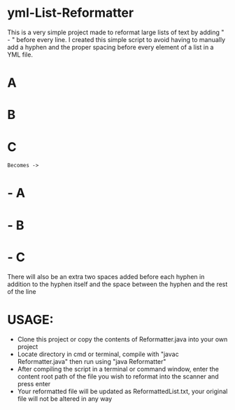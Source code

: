 # yml-List-Reformatter
 This is a very simple project made to reformat large lists of text by adding "  - " before every line. 
 I created this simple script to avoid having to manually add a hyphen and the proper spacing before 
 every element of a list in a YML file.

# A

# B
 
# C
 
	Becomes ->

#  - A
  
#  - B

#  - C

There will also be an extra two spaces added before each hyphen in addition to the hyphen itself and the space between the hyphen and the rest of the line
  
# USAGE:
- Clone this project or copy the contents of Reformatter.java into your own project
- Locate directory in cmd or terminal, compile with "javac Reformatter.java" then run using "java Reformatter"
- After compiling the script in a terminal or command window, enter the content root path of the file 
  you wish to reformat into the scanner and press enter
- Your reformatted file will be updated as ReformattedList.txt, your original file will not be altered in any way
